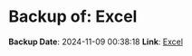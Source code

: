 # Backup of: Excel

**Backup Date**: 2024-11-09 00:38:18
**Link**: [Excel](https://przemienniki.net/export/przemienniki.xls)
